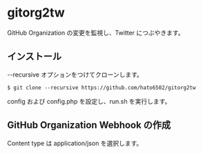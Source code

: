 # gitorg2tw
GitHub Organization の変更を監視し、Twitter につぶやきます。

## インストール
--recursive オプションをつけてクローンします。
```
$ git clone --recursive https://github.com/hato6502/gitorg2tw
```

config および config.php を設定し、run.sh を実行します。

## GitHub Organization Webhook の作成
Content type は application/json を選択します。
